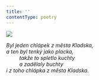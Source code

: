 ```yaml
---
title: ''
contentType: poetry
---
```


<section>

![](../Images/016.jpg)

_Byl jeden chlápek z města Kladska,  
a ten byl tenký jako placka,  
         takže to spletlo kuchty  
         a zadělaly buchty  
i z toho chlápka z města Kladska._

</section>
